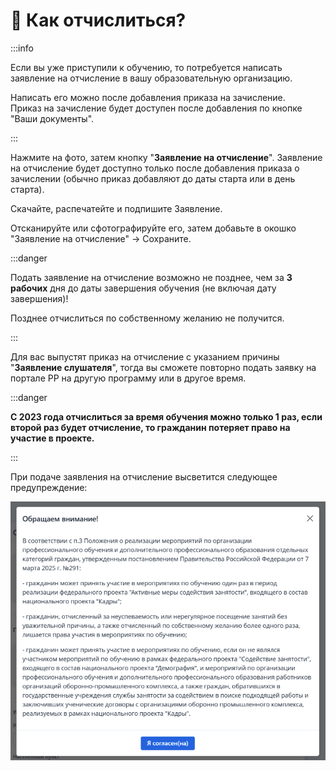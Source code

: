 # 🚫 Как отчислиться?

:::info

Если вы уже приступили к обучению, то потребуется написать заявление на отчисление в вашу образовательную организацию.

Написать его можно после добавления приказа на зачисление. \
Приказ на зачисление будет доступен после добавления по кнопке "Ваши документы".

:::

Нажмите на фото, затем кнопку "**Заявление на отчисление**". Заявление на отчисление будет доступно только после добавления приказа о зачислении (обычно приказ добавляют до даты старта или в день старта).

Скачайте, распечатейте и подпишите Заявление.

Отсканируйте или сфотографируйте его, затем добавьте в окошко "Заявление на отчисление" -> Сохраните.

:::danger

Подать заявление на отчисление возможно не позднее, чем за **3** **рабочих**  дня до даты завершения обучения (не включая дату завершения)!

Позднее отчислиться по собственному желанию не получится.

:::

Для вас выпустят приказ на отчисление с указанием причины "**Заявление слушателя**", тогда вы сможете повторно подать заявку на портале РР на другую программу или в другое время.

:::danger

**С 2023 года отчислиться за время обучения можно только 1 раз, если второй раз будет отчисление, то гражданин потеряет право на участие в проекте.**

:::

При подаче заявления на отчисление высветится следующее предупреждение:

![](<../.gitbook/assets/image (28).png>)
